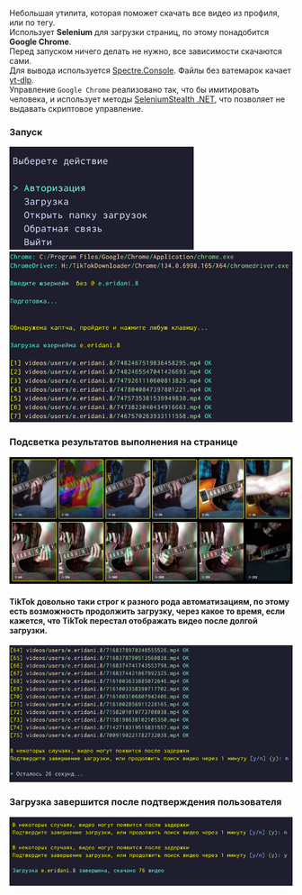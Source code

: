 ﻿Небольшая утилита, которая поможет скачать все видео из профиля, или по тегу.  
Использует **Selenium** для загрузки страниц, по этому понадобится **Google Chrome**.  
Перед запуском ничего делать не нужно, все зависимости скачаются сами.  
Для вывода используется [Spectre.Console](https://github.com/spectreconsole/spectre.console). Файлы без ватемарок качает [yt-dlp](https://github.com/yt-dlp/yt-dlp).  
Управление `Google Chrome` реализовано так, что бы имитировать человека, и использует методы [SeleniumStealth .NET](https://github.com/LibardiFelipe/SeleniumStealth.NET), что позволяет не выдавать скриптовое управление.  

### Запуск
![1.png](Images/1.png)  
![0.png](Images/0.png)

### Подсветка результатов выполнения на странице

![0.png](Images/2.png)

#### TikTok довольно таки строг к разного рода автоматизациям, по этому есть возможность продолжить загрузку, через какое то время, если кажется, что TikTok перестал отображать видео после долгой загрузки.

![0.png](Images/3.png)

### Загрузка завершится после подтверждения пользователя

![0.png](Images/4.png)